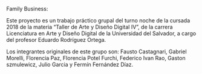 Family Business:

Este proyecto es un trabajo práctico grupal del turno noche de la cursada 2018 de la materia “Taller de Arte y Diseño Digital IV”, de la carrera Licenciatura en Arte y Diseño Digital de la Universidad del Salvador, a cargo del profesor Eduardo Rodríguez Ortega.

Los integrantes originales de este grupo son: Fausto Castagnari, Gabriel Morelli, Florencia Paz, Florencia Potel Furchi, Federico Ivan Rao, Gaston szmulewicz, Julio Garcia y Fermín Fernández Díaz.
